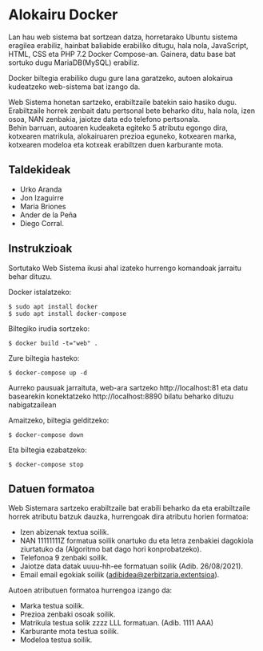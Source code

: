 # Alokairu Docker
Lan hau web sistema bat sortzean datza, horretarako Ubuntu sistema eragilea erabiliz, hainbat baliabide erabiliko ditugu, hala nola, JavaScript, HTML, CSS eta PHP 7.2 Docker Compose-an. Gainera, datu base bat sortuko dugu MariaDB(MySQL) erabiliz.  

Docker biltegia erabiliko dugu gure lana garatzeko, autoen alokairua kudeatzeko web-sistema bat izango da. 

Web Sistema honetan sartzeko, erabiltzaile batekin saio hasiko dugu. Erabiltzaile horrek zenbait datu pertsonal bete beharko ditu, hala nola, izen osoa, NAN zenbakia, jaiotze data edo telefono pertsonala.  
Behin barruan, autoaren kudeaketa egiteko 5 atributu egongo dira, kotxearen matrikula, alokairuaren prezioa eguneko, kotxearen marka, kotxearen modeloa eta kotxeak erabiltzen duen karburante mota.  

## Taldekideak
-  Urko Aranda
-  Jon Izaguirre
-  Maria Briones
-  Ander de la Peña
-  Diego Corral.  

## Instrukzioak
Sortutako Web Sistema ikusi ahal izateko hurrengo komandoak jarraitu behar dituzu.

Docker istalatzeko:
```
$ sudo apt install docker
$ sudo apt install docker-compose
```

Biltegiko irudia sortzeko:
```
$ docker build -t="web" .
```

Zure biltegia hasteko:
```
$ docker-compose up -d
```

Aurreko pausuak jarraituta, web-ara sartzeko http://localhost:81 eta datu basearekin konektatzeko http://localhost:8890 bilatu beharko dituzu nabigatzailean

Amaitzeko, biltegia gelditzeko:
```
$ docker-compose down
```

Eta biltegia ezabatzeko:
```
$ docker-compose stop
```

## Datuen formatoa

Web Sistemara sartzeko erabiltzaile bat erabili beharko da eta erabiltzaile horrek atributu batzuk dauzka, hurrengoak dira atributu horien formatoa:
-  Izen abizenak textua soilik.
-  NAN 11111111Z formatua soilik onartuko du eta letra zenbakiei dagokiola ziurtatuko da (Algoritmo bat dago hori konprobatzeko).
-  Telefonoa 9 zenbaki soilik.
-  Jaiotze data datak uuuu-hh-ee formatuan soilik (Adib. 26/08/2021).
-  Email email egokiak soilik (adibidea@zerbitzaria.extentsioa).

Autoen atributuen formatoa hurrengoa izango da:
-  Marka testua soilik.
-  Prezioa zenbaki osoak soilik.
-  Matrikula testua solik zzzz LLL formatuan. (Adib. 1111 AAA)
-  Karburante mota testua soilik.
-  Modeloa testua soilik.

